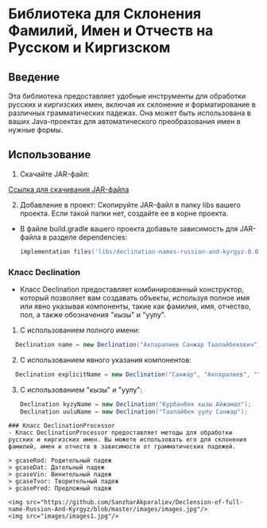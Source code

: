 # Библиотека для Склонения Фамилий, Имен и Отчеств на Русском и Киргизском

## Введение
Эта библиотека предоставляет удобные инструменты для обработки русских и киргизских имен, включая их склонение и форматирование в различных грамматических падежах.
Она может быть использована в ваших Java-проектах для автоматического преобразования имен в нужные формы.

## Использование
1.  Скачайте JAR-файл:

[Ссылка для скачивания JAR-файла](https://github.com/SanzharAkparaliev/Declension-of-full-name-Russion-And-Kyrgyz/blob/master/lib/declination-names-russion-and-kyrgyz-0.0.1-SNAPSHOT.jar)

2. Добавление в проект:
   Скопируйте JAR-файл в папку libs вашего проекта. Если такой папки нет, создайте ее в корне проекта.

- В файле build.gradle вашего проекта добавьте зависимость для JAR-файла в разделе dependencies:
  ```gradle
  implementation files('libs/declination-names-russion-and-kyrgyz-0.0.1-SNAPSHOT.jar')
  ```

### Класс Declination
- Класс Declination предоставляет комбинированный конструктор, который позволяет вам создавать объекты, используя полное имя или явно указывая компоненты, такие как фамилия, имя, отчество, пол, а также обозначения "кызы" и "уулу".
1. С использованием полного имени:
  ```java
    Declination name = new Declination("Акпаралиев Санжар Таалайбекович");
  ```
2. С использованием явного указания компонентов:
  ```java
    Declination explicitName = new Declination("Санжар", "Акпаралиев", "", "m");
  ```
3. С использованием "кызы" и "уулу":
    ```java
    Declination kyzyName = new Declination("Курбанбек кызы Айжамал");
    Declination uuluName = new Declination("Таалайбек уулу Санжар");
  ```
### Класс DeclinationProcessor
- Класс DeclinationProcessor предоставляет методы для обработки русских и киргизских имен. Вы можете использовать его для склонения фамилий, имен и отчеств в зависимости от грамматических падежей.

> gcaseRod: Родительный падеж
> gcaseDat: Дательный падеж
> gcaseVin: Винительный падеж
> gcaseTvor: Творительный падеж
> gcasePred: Предложный падеж

<img src="https://github.com/SanzharAkparaliev/Declension-of-full-name-Russion-And-Kyrgyz/blob/master/images/images.jpg"/>
<img src="images/images1.jpg"/>
